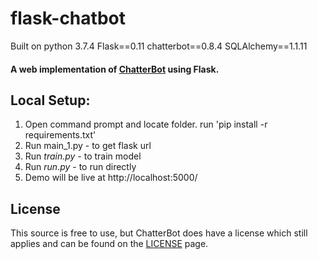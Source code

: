 # flask-chatbot
Built on python 3.7.4
Flask==0.11
chatterbot==0.8.4
SQLAlchemy==1.1.11

#### A web implementation of [ChatterBot](https://github.com/gunthercox/ChatterBot) using Flask.

## Local Setup:
 1. Open command prompt and locate folder. run 'pip install -r requirements.txt'
 2. Run main_1.py - to get flask url
 3. Run *train.py* - to train model
 4. Run *run.py* - to run directly
 5. Demo will be live at http://localhost:5000/

## License
This source is free to use, but ChatterBot does have a license which still applies and can be found on the [LICENSE](https://github.com/gunthercox/ChatterBot/blob/master/LICENSE) page.
